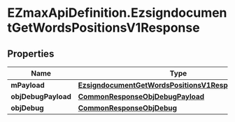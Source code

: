# EZmaxApiDefinition.EzsigndocumentGetWordsPositionsV1Response

## Properties

Name | Type | Description | Notes
------------ | ------------- | ------------- | -------------
**mPayload** | [**EzsigndocumentGetWordsPositionsV1ResponseMPayload**](EzsigndocumentGetWordsPositionsV1ResponseMPayload.md) |  | 
**objDebugPayload** | [**CommonResponseObjDebugPayload**](CommonResponseObjDebugPayload.md) |  | [optional] 
**objDebug** | [**CommonResponseObjDebug**](CommonResponseObjDebug.md) |  | [optional] 


